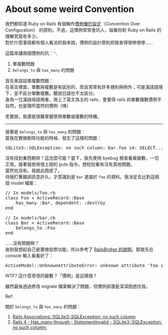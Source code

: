 # About some weird Convention

<p>我們都知道 Ruby on Rails 有個稱作<a href="https://zh.wikipedia.org/zh-tw/%E7%BA%A6%E5%AE%9A%E4%BC%98%E4%BA%8E%E9%85%8D%E7%BD%AE">慣例優於設定</a>（Convention Over Configuration） 的原則。不過，這慣例常常會坑人，端看你對 Ruby on Rails 的理解究竟有多少。<br>
對於什麼事情都有個人看法的我來說，慣例的設計原則把我害得很慘很慘……</p>

<p>這篇來講兩個慣例的坑：＼</p>

<ol>
	<li>單複數問題</li>
	<li>
<code>belongs_to</code> 與 <code>has_many</code> 的問題</li>
</ol>

<p>首先來談談單複數問題：<br>
在英文裡面，單數與複數是有區別的，而且常常有許多規則與例外；可是漢語語境下，並不區分單數複數。聽說日語也不太區分。<br>
身為一位漢語母語用者，用上了英文為主的 rails、會覺得 rails 的單數複數慣例不自然，也是理所當然的慣例（咦）</p>

<p>老實說，我還是很難掌握使用單數或複數的時機。</p>

<hr>

<p>接著是 <code>belongs_to</code> 與 <code>has_many</code> 的問題：<br>
當我在實做刪除功能的時候，發生了這樣的問題：</p>

<pre>
SQLite3::SQLException: no such column: bar.foo_id: SELECT...</pre>

<p>沒有找到東西刪除？這怎麼可能？當下，我先使用 byebug 檢查看看變數，一切正常。接著我使用很土砲的 puts 指令，想挖挖看有沒有其他問題。<br>
當然也沒有。我就此困惑了。<br>
待我盯著錯誤訊息許久，才意識到是 <code>bar</code> 是屬於 <code>foo</code> 的資料。我決定去比對這兩個 model 檔案：</p>

<pre>
// In models/foo.rb
class Foo &lt; ActiveRecord::Base
    has_many :Bar, dependent: :destroy
end

// In models/bar.rb
class Bar &lt; ActiveRecord::Base
    belongs_to :Foo
end
</pre>

<p>……沒有問題啊？<br>
直到我想起自己是要做投票功能，所以參考了 <a href="http://docs.railsbridge.org/intro-to-rails/hooking_up_votes_and_topics">RailsBridge 的說明</a>。那就先在 console 輸入看看好了：</p>

<pre>
ActiveModel::UnknownAttributeError: unknown attribute 'foo_id' for Bar.</pre>

<p>WTF? 這什麼奇怪的變數？「慣例」是這樣搞？</p>

<p>雖然最後透過修改 migrate 檔案解決了問題，但慣例卻還是深深困惑住我。</p>

<p>Ref:</p>

<p>關於 <code>belongs_to</code> 與 <code>has_many</code> 的問題：</p>

<ol>
	<li><a href="https://stackoverflow.com/questions/33707380/rails-associations-sqlite3sqlexception-no-such-column">Rails Associations: SQLite3::SQLException: no such column</a></li>
	<li><a href="https://stackoverflow.com/questions/31505430/rails-4-has-many-through-statementinvalid-sqlite3sqlexception-no-such-c">Rails 4 - Has_many through - StatementInvalid - SQLite3::SQLException: no such column:</a></li>
</ol>